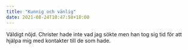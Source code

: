 ```yaml
---
title: "Kunnig och vänlig"
date: 2021-08-24T10:47:58+10:00
---
```


Väldigt nöjd. Christer hade inte vad jag sökte men han tog sig tid för att hjälpa mig med kontakter till de som hade.
